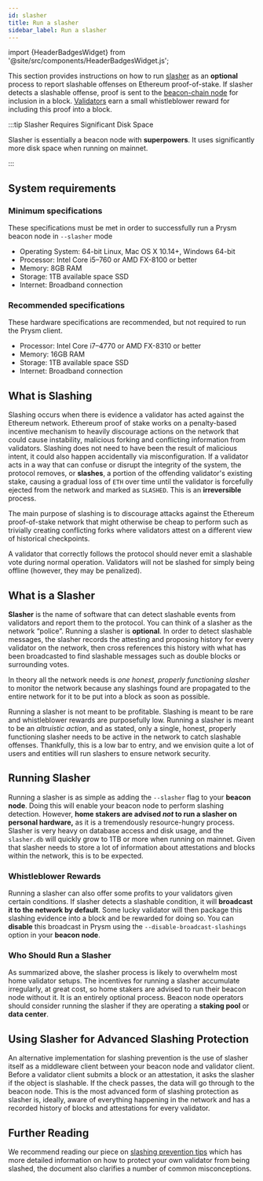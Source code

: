 ```yaml
---
id: slasher
title: Run a slasher
sidebar_label: Run a slasher
---
```


import {HeaderBadgesWidget} from '@site/src/components/HeaderBadgesWidget.js';

<HeaderBadgesWidget />

This section provides instructions on how to run [slasher](https://github.com/OffchainLabs/prysm/tree/develop/beacon-chain/slasher) as an **optional** process to report slashable offenses on Ethereum proof-of-stake.  If slasher detects a slashable offense, proof is sent to the [beacon-chain node](/learn/dev-concepts/prysm-beacon-node.md) for inclusion in a block.  [Validators](/learn/dev-concepts/prysm-validator-client.md) earn a small whistleblower reward for including this proof into a block.  

:::tip Slasher Requires Significant Disk Space

Slasher is essentially a beacon node with **superpowers**. It uses significantly more disk space when running on mainnet.

:::

## System requirements

### Minimum specifications

These specifications must be met in order to successfully run a Prysm beacon node in `--slasher` mode

* Operating System: 64-bit Linux, Mac OS X 10.14+, Windows 64-bit
* Processor: Intel Core i5–760 or AMD FX-8100 or better
* Memory: 8GB RAM
* Storage: 1TB available space SSD
* Internet: Broadband connection

### Recommended specifications

These hardware specifications are recommended, but not required to run the Prysm client.

* Processor: Intel Core i7–4770 or AMD FX-8310 or better
* Memory: 16GB RAM
* Storage: 1TB available space SSD
* Internet: Broadband connection

## What is Slashing

Slashing occurs when there is evidence a validator has acted against the Ethereum network. Ethereum proof of stake works on a penalty-based incentive mechanism to heavily discourage actions on the network that could cause instability, malicious forking and conflicting information from validators. Slashing does not need to have been the result of malicious intent, it could also happen accidentally via misconfiguration. If a validator acts in a way that can confuse or disrupt the integrity of the system, the protocol removes, or **slashes**, a portion of the offending validator's existing stake, causing a gradual loss of `ETH` over time until the validator is forcefully ejected from the network and marked as `SLASHED`. This is an **irreversible** process.

The main purpose of slashing is to discourage attacks against the Ethereum proof-of-stake network that might otherwise be cheap to perform such as trivially creating conflicting forks where validators attest on a different view of historical checkpoints.

A validator that correctly follows the protocol should never emit a slashable vote during normal operation. Validators will not be slashed for simply being offline (however, they may be penalized).

## What is a Slasher

**Slasher** is the name of software that can detect slashable events from validators and report them to the protocol. You can think of a slasher as the network “police”. Running a slasher is **optional**. In order to detect slashable messages, the slasher records the attesting and proposing history for every validator on the network, then cross references this history with what has been broadcasted to find slashable messages such as double blocks or surrounding votes.

In theory all the network needs is *one honest, properly functioning slasher* to monitor the network because any slashings found are propagated to the entire network for it to be put into a block as soon as possible.

Running a slasher is not meant to be profitable. Slashing is meant to be rare and whistleblower rewards are purposefully low.  Running a slasher is meant to be an *altruistic action*, and as stated, only a single, honest, properly functioning slasher needs to be active in the network to catch slashable offenses. Thankfully, this is a low bar to entry, and we envision quite a lot of users and entities will run slashers to ensure network security.

## Running Slasher

Running a slasher is as simple as adding the `--slasher` flag to your **beacon node**. Doing this will enable your beacon node to perform slashing detection. However, **home stakers are advised _not_ to run a slasher on personal hardware,** as it is a tremendously resource-hungry process. Slasher is very heavy on database access and disk usage, and the `slasher.db` will quickly grow to 1TB or more when running on mainnet. Given that slasher needs to store a lot of information about attestations and blocks within the network, this is to be expected.

### Whistleblower Rewards

Running a slasher can also offer some profits to your validators given certain conditions. If slasher detects a slashable condition, it will **broadcast it to the network by default**. Some lucky validator will then package this slashing evidence into a block and be rewarded for doing so. You can **disable** this broadcast in Prysm using the `--disable-broadcast-slashings` option in your **beacon node**.

### Who Should Run a Slasher

As summarized above, the slasher process is likely to overwhelm most home validator setups. The incentives for running a slasher accumulate irregularly, at great cost, so home stakers are advised to run their beacon node without it. It is an entirely optional process. Beacon node operators should consider running the slasher if they are operating a **staking pool** or **data center**.

## Using Slasher for Advanced Slashing Protection

An alternative implementation for slashing prevention is the use of slasher itself as a middleware client between your beacon node and validator client. Before a validator client submits a block or an attestation, it asks the slasher if the object is slashable. If the check passes, the data will go through to the beacon node. This is the most advanced form of slashing protection as slasher is, ideally, aware of everything happening in the network and has a recorded history of blocks and attestations for every validator.

## Further Reading

We recommend reading our piece on [slashing prevention tips](https://medium.com/prysmatic-labs/eth2-slashing-prevention-tips-f6faa5025f50) which has more detailed information on how to protect your own validator from being slashed, the document also clarifies a number of common misconceptions.
